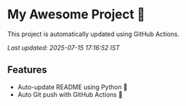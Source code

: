# My Awesome Project 🚀

This project is automatically updated using GitHub Actions.

_Last updated: 2025-07-15 17:16:52 IST_

## Features
- Auto-update README using Python 🐍
- Auto Git push with GitHub Actions 🤖
